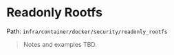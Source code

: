 # Readonly Rootfs

Path: `infra/container/docker/security/readonly_rootfs`

> Notes and examples TBD.
